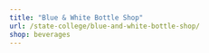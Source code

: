 ```yaml
---
title: "Blue & White Bottle Shop"
url: /state-college/blue-and-white-bottle-shop/
shop: beverages
---
```

